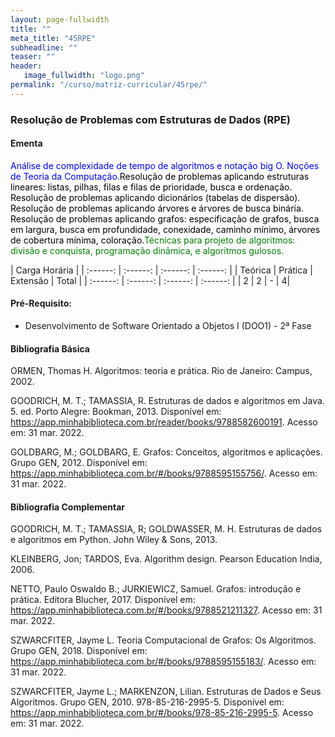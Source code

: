 ```yaml
---
layout: page-fullwidth
title: ""
meta_title: "45RPE"
subheadline: ""
teaser: ""
header:
   image_fullwidth: "logo.png"
permalink: "/curso/matriz-curricular/45rpe/"
---
```


### **Resolução de Problemas com Estruturas de Dados (RPE)**

#### **Ementa**

<class style="color: blue">Análise de complexidade de tempo de algoritmos e notação big O. Noções de Teoria da Computação.</class><class style="color: black">Resolução de problemas aplicando estruturas lineares: listas, pilhas, filas e filas de prioridade, busca e ordenação. Resolução de problemas aplicando dicionários (tabelas de dispersão). Resolução de problemas aplicando árvores e árvores de busca binária. Resolução de problemas aplicando grafos: especificação de grafos, busca em largura, busca em profundidade, conexidade, caminho mínimo, árvores de cobertura mínima, coloração.</class><class style="color: green">Técnicas para projeto de algoritmos: divisão e conquista, programação dinâmica, e algoritmos gulosos.</class>

| Carga Horária | 
| :------: | :------: | :------: | :------: |
| Teórica | Prática | Extensão | Total |
| :------: | :------: | :------: | :------: |
| 2 | 2 | - | 4|

#### **Pré-Requisito:**

- Desenvolvimento de Software Orientado a Objetos I (DOO1) - 2ª Fase

#### **Bibliografia Básica** 

ORMEN, Thomas H. Algoritmos: teoria e prática. Rio de Janeiro: Campus, 2002. 

GOODRICH, M. T.; TAMASSIA, R. Estruturas de dados e algoritmos em Java. 5. ed. Porto Alegre: Bookman, 2013. Disponível em: https://app.minhabiblioteca.com.br/reader/books/9788582600191. Acesso em: 31 mar. 2022. 

GOLDBARG, M.; GOLDBARG, E. Grafos: Conceitos, algoritmos e aplicações. Grupo GEN, 2012. Disponível em: https://app.minhabiblioteca.com.br/#/books/9788595155756/. Acesso em: 31 mar. 2022. 

#### **Bibliografia Complementar**

GOODRICH, M. T.; TAMASSIA, R; GOLDWASSER, M. H. Estruturas de dados e algoritmos em Python. John Wiley & Sons, 2013. 

KLEINBERG, Jon; TARDOS, Eva. Algorithm design. Pearson Education India, 2006. 

NETTO, Paulo Oswaldo B.; JURKIEWICZ, Samuel. Grafos: introdução e prática. Editora Blucher, 2017. Disponível em: https://app.minhabiblioteca.com.br/#/books/9788521211327. Acesso em: 31 mar. 2022. 

SZWARCFITER, Jayme L. Teoria Computacional de Grafos: Os Algoritmos. Grupo GEN, 2018. Disponível em: https://app.minhabiblioteca.com.br/#/books/9788595155183/. Acesso em: 31 mar. 2022. 

SZWARCFITER, Jayme L.; MARKENZON, Lilian. Estruturas de Dados e Seus Algoritmos. Grupo GEN, 2010. 978-85-216-2995-5. Disponível em: https://app.minhabiblioteca.com.br/#/books/978-85-216-2995-5. Acesso em: 31 mar. 2022. 